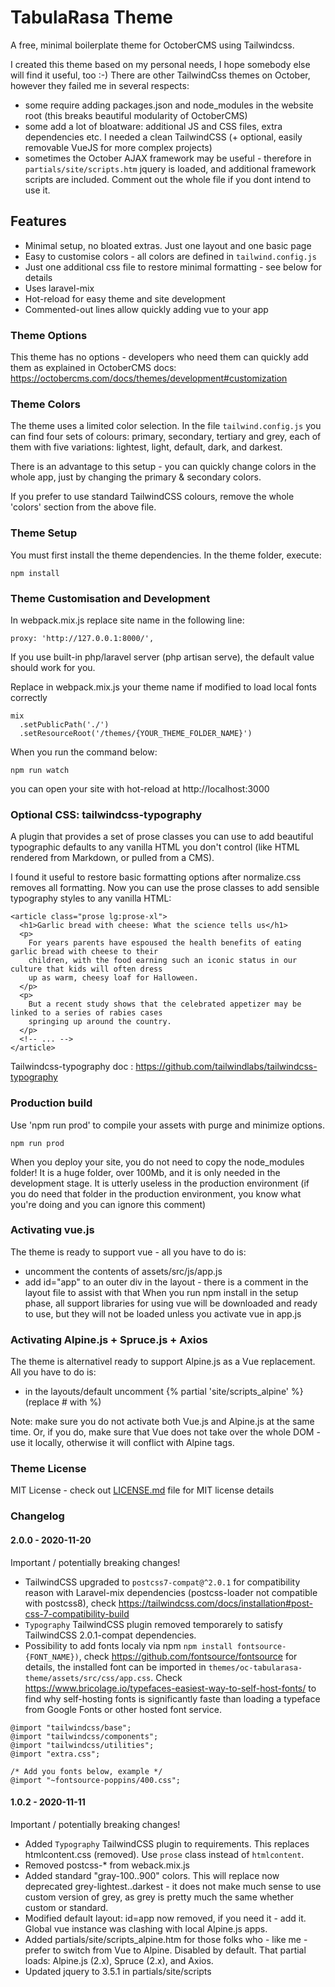 # TabulaRasa Theme

A free, minimal boilerplate theme for OctoberCMS using Tailwindcss.

I created this theme based on my personal needs, I hope somebody else will find it useful, too :-)
There are other TailwindCss themes on October, however they failed me in several respects:

- some require adding packages.json and node_modules in the website root (this breaks beautiful modularity of OctoberCMS)
- some add a lot of bloatware: additional JS and CSS files, extra dependencies etc. I needed a clean TailwindCSS (+ optional, easily removable VueJS for more complex projects)
- sometimes the October AJAX framework may be useful - therefore in `partials/site/scripts.htm` jquery is loaded, and additional framework scripts are included. Comment out the whole file if you dont intend to use it.

## Features

- Minimal setup, no bloated extras. Just one layout and one basic page
- Easy to customise colors - all colors are defined in `tailwind.config.js`
- Just one additional css file to restore minimal formatting - see below for details
- Uses laravel-mix
- Hot-reload for easy theme and site development
- Commented-out lines allow quickly adding vue to your app

### Theme Options

This theme has no options - developers who need them can quickly add them as explained in OctoberCMS docs: https://octobercms.com/docs/themes/development#customization

### Theme Colors

The theme uses a limited color selection. In the file `tailwind.config.js` you can find four sets of colours: primary, secondary, tertiary and grey, each of them with five variations: lightest, light, default, dark, and darkest.

There is an advantage to this setup - you can quickly change colors in the whole app, just by changing the primary & secondary colors.

If you prefer to use standard TailwindCSS colours, remove the whole 'colors' section from the above file.

### Theme Setup

You must first install the theme dependencies. In the theme folder, execute:

```
npm install
```

### Theme Customisation and Development

In webpack.mix.js replace site name in the following line:

```
proxy: 'http://127.0.0.1:8000/',
```

If you use built-in php/laravel server (php artisan serve), the default value should work for you.

Replace in webpack.mix.js your theme name if modified to load local fonts correctly

```
mix
  .setPublicPath('./')
  .setResourceRoot('/themes/{YOUR_THEME_FOLDER_NAME}')
```

When you run the command below:

```
npm run watch
```

you can open your site with hot-reload at http://localhost:3000

### Optional CSS: tailwindcss-typography

A plugin that provides a set of prose classes you can use to add beautiful typographic defaults to any vanilla HTML you don't control (like HTML rendered from Markdown, or pulled from a CMS).

I found it useful to restore basic formatting options after normalize.css removes all formatting.
Now you can use the prose classes to add sensible typography styles to any vanilla HTML:

```
<article class="prose lg:prose-xl">
  <h1>Garlic bread with cheese: What the science tells us</h1>
  <p>
    For years parents have espoused the health benefits of eating garlic bread with cheese to their
    children, with the food earning such an iconic status in our culture that kids will often dress
    up as warm, cheesy loaf for Halloween.
  </p>
  <p>
    But a recent study shows that the celebrated appetizer may be linked to a series of rabies cases
    springing up around the country.
  </p>
  <!-- ... -->
</article>
```

Tailwindcss-typography doc : https://github.com/tailwindlabs/tailwindcss-typography

### Production build

Use 'npm run prod' to compile your assets with purge and minimize options.

```
npm run prod
```

When you deploy your site, you do not need to copy the node_modules folder! It is a huge folder, over 100Mb, and it is only needed in the development stage. It is utterly useless in the production environment (if you do need that folder in the production environment, you know what you're doing and you can ignore this comment)

### Activating vue.js

The theme is ready to support vue - all you have to do is:

- uncomment the contents of assets/src/js/app.js
- add id="app" to an outer div in the layout - there is a comment in the layout file to assist with that
  When you run npm install in the setup phase, all support libraries for using vue will be downloaded and ready to use, but they will not be loaded unless you activate vue in app.js

### Activating Alpine.js + Spruce.js + Axios

The theme is alternativel ready to support Alpine.js as a Vue replacement. All you have to do is:

- in the layouts/default uncomment {% partial 'site/scripts_alpine' %} (replace # with %)

Note: make sure you do not activate both Vue.js and Alpine.js at the same time. Or, if you do, make sure that Vue does not take over the whole DOM - use it locally, otherwise it will conflict with Alpine tags.

### Theme License

MIT License - check out [LICENSE.md](LICENSE.md) file for MIT license details

### Changelog

#### 2.0.0 - 2020-11-20

Important / potentially breaking changes!

- TailwindCSS upgraded to `postcss7-compat@^2.0.1` for compatibility reason with Laravel-mix dependencies (postcss-loader not compatible with postcss8), check https://tailwindcss.com/docs/installation#post-css-7-compatibility-build
- `Typography` TailwindCSS plugin removed temporarely to satisfy TailwindCSS 2.0.1-compat dependencies.
- Possibility to add fonts localy via npm `npm install fontsource-{FONT_NAME})`, check https://github.com/fontsource/fontsource for details, the installed font can be imported in `themes/oc-tabularasa-theme/assets/src/css/app.css`.
  Check https://www.bricolage.io/typefaces-easiest-way-to-self-host-fonts/ to find why self-hosting fonts is significantly faste than loading a typeface from Google Fonts or other hosted font service.

```
@import "tailwindcss/base";
@import "tailwindcss/components";
@import "tailwindcss/utilities";
@import "extra.css";

/* Add you fonts below, example */
@import "~fontsource-poppins/400.css";

```

#### 1.0.2 - 2020-11-11

Important / potentially breaking changes!

- Added `Typography` TailwindCSS plugin to requirements. This replaces htmlcontent.css (removed). Use `prose` class instead of `htmlcontent`.
- Removed postcss-\* from weback.mix.js
- Added standard "gray-100..900" colors. This will replace now deprecated grey-lightest..darkest - it does not make much sense to use custom version of grey, as grey is pretty much the same whether custom or standard.
- Modified default layout: id=app now removed, if you need it - add it. Global vue instance was clashing with local Alpine.js apps.
- Added partials/site/scripts_alpine.htm for those folks who - like me - prefer to switch from Vue to Alpine. Disabled by default. That partial loads: Alpine.js (2.x), Spruce (2.x), and Axios.
- Updated jquery to 3.5.1 in partials/site/scripts
